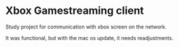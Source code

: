 # Xbox Gamestreaming client

Study project for communication with xbox screen on the network.

It was functional, but with the mac os update, it needs readjustments.
